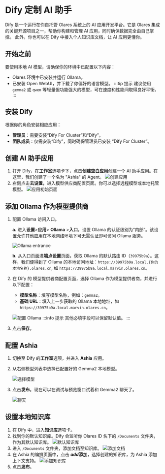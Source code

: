 # Dify 定制 AI 助手
Dify 是一个运行在你自托管 Olares 系统上的 AI 应用开发平台。它是 Olares 集成的关键开源项目之一，帮助你构建和管理 AI 应用，同时确保数据完全由自己掌控。
此外，你也可以在 Dify 中接入个人知识库文档，让 AI 应用更懂你。

## 开始之前
要使用本地 AI 模型，请确保你的环境中已配置以下内容：
- Olares 环境中已安装并运行 Ollama。
- 已安装 Open WebUI，并下载了你偏好的语言模型。
  :::tip 提示
  建议使用 `gemma2` 或 `qwen` 等轻量但功能强大的模型，可在速度和性能间取得良好平衡。
  :::

## 安装 Dify
根据你的角色安装相应应用：
* **管理员**：需要安装“Dify For Cluster”和“Dify”。
* **团队成员**：仅需安装“Dify”，同时确保管理员已安装 “Dify For Cluster”。

## 创建 AI 助手应用
1. 打开 Dify，在**工作室**选项卡下，点击**创建空白应用**创建一个 AI 助手应用。在这里，我们创建了一个名为 "Ashia" 的 Agent。
   ![创建应用](/images/zh/manual/use-cases/dify-create-app.png#bordered)
2. 右侧点击**去设置**，进入模型供应商配置页面。你可以选择远程模型或本地托管模型。
   ![应用初始页面](/images/zh/manual/use-cases/dify-app-init.png#bordered)

## 添加 Ollama 作为模型提供商
1. 配置 Ollama 访问入口。
   
   **a.** 进入**设置**>**应用**> **Ollama** >**入口**，设置 Ollama 的认证级别为“内部”。该设置允许其他应用在本地网络环境下可无需认证即可访问 Ollama 服务。
   
   ![Ollama entrance](/images/zh/manual/use-cases/dify-ollama-entrance.png#bordered)

   **b.** 从入口页面进**端点设置**页面，获取 Ollama 的默认路由 ID（`39975b9a`）。这样，我们便得到了 Ollama 的本地访问地址：`https://39975b9a.local.{你的本地名称}.olares.cn`, 如 `https://39975b9a.local.marvin.olares.cn`。

2. 在 Dify 的 模型提供者商配置页面，选择 Ollama 作为模型提供者商，并进行以下配置：
    - **模型名称**：填写模型名称，例如：`gemma2`。
    - **基础 URL**：填入上一步获取的 Ollama 本地地址，如 `https://39975b9a.local.marvin.olares.cn`。
   
    ![配置 Ollama](/images/zh/manual/use-cases/dify-add-gemma2.png#bordered)
      :::info 提示
      其他必填字段可以保留默认值。
      :::
3. 点击**保存**。

## 配置 Ashia
1. 切换至 Dify 的**工作室**选项，并进入 **Ashia** 应用。
2. 从右侧模型列表中选择已配置好的 Gemma2 本地模型。

   ![选择模型](/images/zh/manual/use-cases/dify-select-model.png#bordered)
3. 点击**发布**。现在可以在调试与预览窗口试着和 Gemma2 聊天了。

   ![聊天](/images/zh/manual/use-cases/dify-chat-with-ashia.png#bordered)

## 设置本地知识库
1. 在 Dify 中，进入**知识库**选项卡。
2. 找到你的默认知识库。Dify 会监听你 Olares ID 名下的 `/Documents` 文件夹，作为其默认知识库。
    ![默认知识库](/images/zh/manual/use-cases/dify-default-knowledge-base.png#bordered)
3. 进入 `/Documents` 文件夹，添加文档至知识库。
   ![添加文档](/images/zh/manual/use-cases/dify-add-kb-file.png#bordered)
4. 在 Ashia 的编排页面中，点击 **<i class="material-symbols-outlined">add</i>添加**，选择创建的知识库，为 Ashia 添加上下文支持。
   ![添加知识库](/images/zh/manual/use-cases/dify-add-knowledge-base.png#bordered)
5. 点击**发布**。